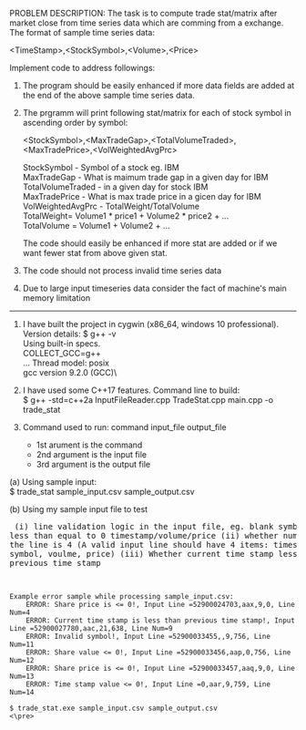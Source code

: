 PROBLEM DESCRIPTION:
  The task is to compute trade stat/matrix after market close from time series
  data which are comming from a exchange. The format of sample time series data:

  \<TimeStamp\>,\<StockSymbol\>,\<Volume\>,\<Price\>

Implement code to address followings:
  1. The program should be easily enhanced if more data fields are added at the
  end of the above sample time series data. 
  2. The prgramm will print following stat/matrix for each of stock symbol in
     ascending order by symbol:

     \<StockSymbol\>,\<MaxTradeGap\>,\<TotalVolumeTraded\>,\<MaxTradePrice\>,\<VolWeightedAvgPrc\>

     StockSymbol - Symbol of a stock eg. IBM\
     MaxTradeGap - What is maimum trade gap in a given day for IBM\
     TotalVolumeTraded - in a given day for stock IBM\
     MaxTradePrice - What is max trade price in a gicen day for IBM\
     VolWeightedAvgPrc - TotalWeight/TotalVolume\
         TotalWeight= Volume1 * price1 + Volume2 * price2 + ...  
         TotalVolume = Volume1 + Volume2 + ...  
     
     The code should easily be enhanced if more stat are added or if we want
     fewer stat from above given stat.  
 3. The code should not process invalid time series data
 4. Due to large input timeseries data consider the fact of machine's main memory limitation
----------------------------------------------------------------------

1. I have built the project in cygwin (x86_64, windows 10 professional). Version
details:
$ g++ -v\
Using built-in specs.\
COLLECT_GCC=g++\
...
Thread model: posix\
gcc version 9.2.0 (GCC)\
 
2. I have used some C++17 features. Command line to build:\
  $ g++ -std=c++2a  InputFileReader.cpp TradeStat.cpp main.cpp -o trade_stat

3. Command used to run: command input_file output_file
   - 1st arument is the command
   - 2nd argument is the input file
   - 3rd argument is the output file

  (a) Using sample input:\
     $ trade_stat sample_input.csv sample_output.csv

  (b) Using my sample input file to test\
    <pre>
      (i) line validation logic in the input file, eg. blank symbol or less than equal to 0 timestamp/volume/price
      (ii) whether number items in the line is 4 (A valid input line should have 4 items: timestamp, symbol, voulme, price)
      (iii) Whether current time stamp less than previous time stamp
      
    Example error sample while processing sample_input.csv:
        ERROR: Share price is <= 0!, Input Line =52900024703,aax,9,0, Line Num=4
        ERROR: Current time stamp is less than previous time stamp!, Input Line =52900027780,aac,21,638, Line Num=9
        ERROR: Invalid symbol!, Input Line =52900033455,,9,756, Line Num=11
        ERROR: Share value <= 0!, Input Line =52900033456,aap,0,756, Line Num=12
        ERROR: Share price is <= 0!, Input Line =52900033457,aaq,9,0, Line Num=13
        ERROR: Time stamp value <= 0!, Input Line =0,aar,9,759, Line Num=14
        
    $ trade_stat.exe sample_input.csv sample_output.csv
    <\pre>

